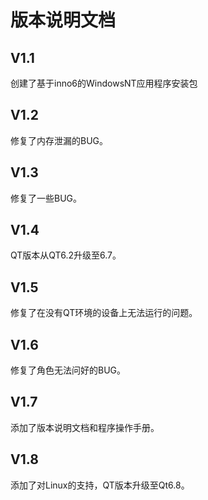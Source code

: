 # 版本说明文档
## V1.1
创建了基于inno6的WindowsNT应用程序安装包
## V1.2
修复了内存泄漏的BUG。
## V1.3
修复了一些BUG。
## V1.4
QT版本从QT6.2升级至6.7。
## V1.5
修复了在没有QT环境的设备上无法运行的问题。
## V1.6
修复了角色无法问好的BUG。
## V1.7
添加了版本说明文档和程序操作手册。
## V1.8
添加了对Linux的支持，QT版本升级至Qt6.8。

